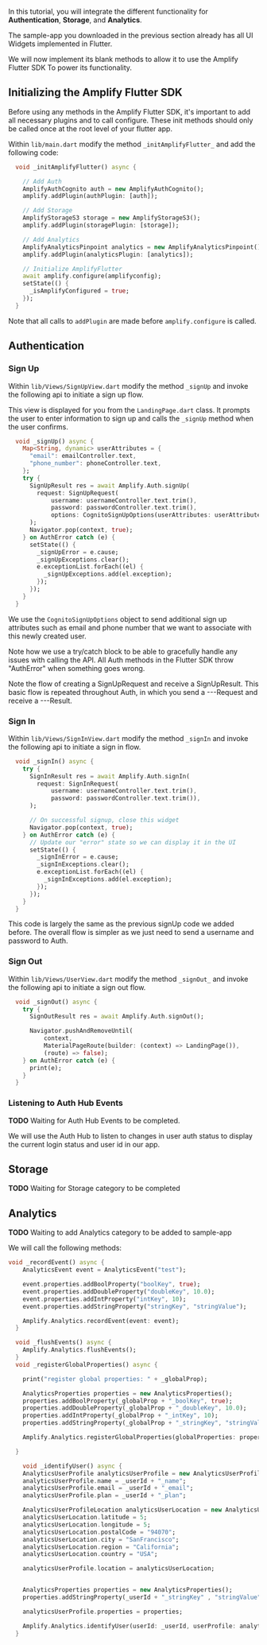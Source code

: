 In this tutorial, you will integrate the different functionality for **Authentication**, **Storage**, and **Analytics**.

The sample-app you downloaded in the previous section already has all UI Widgets implemented in Flutter.  

We will now implement its blank methods to allow it to use the Amplify Flutter SDK To power its functionality.  

## Initializing the Amplify Flutter SDK 
Before using any methods in the Amplify Flutter SDK, it's important to add all necessary plugins and to call configure.  These init methods should only be called once at the root level of your flutter app. 

Within `lib/main.dart` modify the method `_initAmplifyFlutter_` and add the following code: 

```dart
  void _initAmplifyFlutter() async {

    // Add Auth
    AmplifyAuthCognito auth = new AmplifyAuthCognito();
    amplify.addPlugin(authPlugin: [auth]);

    // Add Storage
    AmplifyStorageS3 storage = new AmplifyStorageS3();
    amplify.addPlugin(storagePlugin: [storage]);

    // Add Analytics 
    AmplifyAnalyticsPinpoint analytics = new AmplifyAnalyticsPinpoint();
    amplify.addPlugin(analyticsPlugin: [analytics]);

    // Initialize AmplifyFlutter
    await amplify.configure(amplifyconfig);
    setState(() {
      _isAmplifyConfigured = true;
    });
  }
```

Note that all calls to `addPlugin` are made before `amplify.configure` is called.


## Authentication

### Sign Up 
Within `lib/Views/SignUpView.dart`
modify the method `_signUp` and invoke the following api to initiate a sign up flow. 

This view is displayed for you from the `LandingPage.dart` class.  It prompts the user to enter information to sign up and calls the `_signUp` method when the user confirms. 

```dart
  void _signUp() async {
    Map<String, dynamic> userAttributes = {
      "email": emailController.text,
      "phone_number": phoneController.text,
    };
    try {
      SignUpResult res = await Amplify.Auth.signUp(
        request: SignUpRequest(
            username: usernameController.text.trim(),
            password: passwordController.text.trim(),
            options: CognitoSignUpOptions(userAttributes: userAttributes)),
      );
      Navigator.pop(context, true);
    } on AuthError catch (e) {
      setState(() {
        _signUpError = e.cause;
        _signUpExceptions.clear();
        e.exceptionList.forEach((el) {
          _signUpExceptions.add(el.exception);
        });
      });
    }
  }
```

We use the `CognitoSignUpOptions` object to send additional sign up attributes such as email and phone number that we want to associate with this newly created user. 

Note how we use a try/catch block to be able to gracefully handle any issues with calling the API.  All Auth methods in the Flutter SDK throw "AuthError" when something goes wrong.   

Note the flow of creating a SignUpRequest and receive a SignUpResult.  This basic flow is repeated throughout Auth, in which you send a ---Request and receive a ---Result. 

### Sign In 
Within `lib/Views/SignInView.dart`
modify the method `_signIn` and invoke the following api to initiate a sign in flow. 

```dart
  void _signIn() async {
    try {
      SignInResult res = await Amplify.Auth.signIn(
        request: SignInRequest(
            username: usernameController.text.trim(),
            password: passwordController.text.trim()),
      );

      // On successful signup, close this widget 
      Navigator.pop(context, true);
    } on AuthError catch (e) {
      // Update our "error" state so we can display it in the UI   
      setState(() {
        _signInError = e.cause;
        _signInExceptions.clear();
        e.exceptionList.forEach((el) {
          _signInExceptions.add(el.exception);
        });
      });
    }
  }
```

This code is largely the same as the previous signUp code we added before.  The overall flow is simpler as we just need to send a username and password to Auth. 

### Sign Out 
Within `lib/Views/UserView.dart`
modify the method `_signOut_` and invoke the following api to initiate a sign out flow. 

```dart
  void _signOut() async {
    try {
      SignOutResult res = await Amplify.Auth.signOut();

      Navigator.pushAndRemoveUntil(
          context,
          MaterialPageRoute(builder: (context) => LandingPage()),
          (route) => false);
    } on AuthError catch (e) {
      print(e);
    }
  }
```

### Listening to Auth Hub Events 

**TODO** Waiting for Auth Hub Events to be completed.  

We will use the Auth Hub to listen to changes in user auth status to display the current login status and user id in our app.  



## Storage 

**TODO** Waiting for Storage category to be completed 

## Analytics 

**TODO** Waiting to add Analytics category to be added to sample-app

We will call the following methods: 

```dart
void _recordEvent() async {
    AnalyticsEvent event = AnalyticsEvent("test");

    event.properties.addBoolProperty("boolKey", true);
    event.properties.addDoubleProperty("doubleKey", 10.0);
    event.properties.addIntProperty("intKey", 10);
    event.properties.addStringProperty("stringKey", "stringValue");

    Amplify.Analytics.recordEvent(event: event);
  }

  void _flushEvents() async {
    Amplify.Analytics.flushEvents();
  }
  void _registerGlobalProperties() async {

    print("register global properties: " + _globalProp);

    AnalyticsProperties properties = new AnalyticsProperties();
    properties.addBoolProperty(_globalProp + "_boolKey", true);
    properties.addDoubleProperty(_globalProp + "_doubleKey", 10.0);
    properties.addIntProperty(_globalProp + "_intKey", 10);
    properties.addStringProperty(_globalProp + "_stringKey", "stringValue");

    Amplify.Analytics.registerGlobalProperties(globalProperties: properties);

  }

    void _identifyUser() async {
    AnalyticsUserProfile analyticsUserProfile = new AnalyticsUserProfile();
    analyticsUserProfile.name = _userId + "_name";
    analyticsUserProfile.email = _userId + "_email";
    analyticsUserProfile.plan = _userId + "_plan";

    AnalyticsUserProfileLocation analyticsUserLocation = new AnalyticsUserProfileLocation();
    analyticsUserLocation.latitude = 5;
    analyticsUserLocation.longitude = 5;
    analyticsUserLocation.postalCode = "94070";
    analyticsUserLocation.city = "SanFrancisco";
    analyticsUserLocation.region = "California";
    analyticsUserLocation.country = "USA";

    analyticsUserProfile.location = analyticsUserLocation;


    AnalyticsProperties properties = new AnalyticsProperties();
    properties.addStringProperty(_userId + "_stringKey" , "stringValue");

    analyticsUserProfile.properties = properties;

    Amplify.Analytics.identifyUser(userId: _userId, userProfile: analyticsUserProfile);
  }
  ```